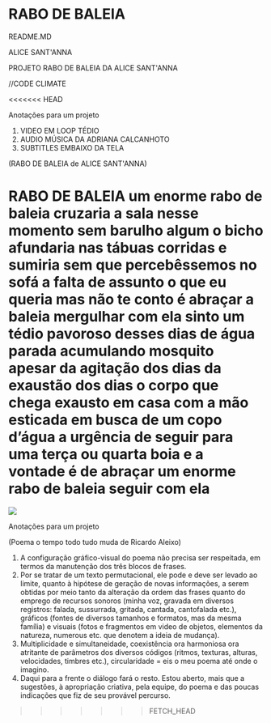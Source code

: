 RABO DE BALEIA
========
README.MD

ALICE SANT'ANNA

PROJETO RABO DE BALEIA DA ALICE SANT'ANNA

//CODE CLIMATE

<<<<<<< HEAD

Anotações para um projeto

1. VIDEO EM LOOP TÉDIO
2. AUDIO MÚSICA DA ADRIANA CALCANHOTO
3. SUBTITLES EMBAIXO DA TELA

(RABO DE BALEIA de ALICE SANT'ANNA)


RABO DE BALEIA
um enorme rabo de baleia
cruzaria a sala nesse momento
sem barulho algum o bicho
afundaria nas tábuas corridas
e sumiria sem que percebêssemos
no sofá a falta de assunto
o que eu queria mas não te conto
é abraçar a baleia mergulhar com ela
sinto um tédio pavoroso desses dias
de água parada acumulando mosquito
apesar da agitação dos dias
da exaustão dos dias
o corpo que chega exausto em casa
com a mão esticada em busca
de um copo d’água
a urgência de seguir para uma terça
ou quarta boia e a vontade
é de abraçar um enorme
rabo de baleia seguir com ela
=======
<a href="https://codeclimate.com/github/mihnor/wedevart"><img src="https://codeclimate.com/github/mihnor/wedevart.png" /></a>


Anotações para um projeto

(Poema o tempo todo tudo muda de Ricardo Aleixo)

1. A configuração gráfico-visual do poema não precisa ser respeitada, em termos da manutenção dos três blocos de frases.
2. Por se tratar de um texto permutacional, ele pode e deve ser levado ao limite, quanto à hipótese de geração de novas informações, a serem obtidas por meio tanto da alteração da ordem das frases quanto do emprego de recursos sonoros (minha voz, gravada em diversos registros: falada, sussurrada, gritada, cantada, cantofalada etc.), gráficos (fontes de diversos tamanhos e formatos, mas da mesma família) e visuais (fotos e fragmentos em video de objetos, elementos da natureza, numerous etc. que denotem a ideia de mudança).
3. Multiplicidade e simultaneidade, coexistência ora harmoniosa ora atritante de parâmetros dos diversos códigos (ritmos, texturas, alturas, velocidades, timbres etc.), circularidade = eis o meu poema até onde o imagino.
4. Daqui para a frente o diálogo fará o resto. Estou aberto, mais que a sugestões, à apropriação criativa, pela equipe, do poema e das poucas indicações que fiz de seu provável percurso.
>>>>>>> FETCH_HEAD
